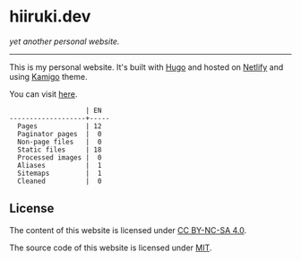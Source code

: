 # hiiruki.dev

_yet another personal website._

---

This is my personal website. It's built with [Hugo](https://gohugo.io/) and hosted on [Netlify](https://www.netlify.com/) and using [Kamigo](https://github.com/hiiruki/hugo-Kamigo) theme.

You can visit [here](https://hiiruki.dev).

```
                   | EN  
-------------------+-----
  Pages            | 12  
  Paginator pages  |  0  
  Non-page files   |  0  
  Static files     | 18  
  Processed images |  0  
  Aliases          |  1  
  Sitemaps         |  1  
  Cleaned          |  0
```

## License

The content of this website is licensed under [CC BY-NC-SA 4.0](https://creativecommons.org/licenses/by-nc-sa/4.0/).

The source code of this website is licensed under [MIT](/LICENSE).